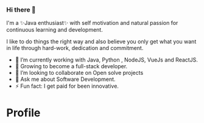 ### Hi there 👋 

I'm a ✨Java enthusiast✨ with self motivation and natural passion
for continuous learning and development.

I like to do things the right way and also believe you only get what you want 
in life through hard-work, dedication and commitment.

- 🔭 I’m currently working with Java, Python , NodeJS, VueJs and ReactJS. 
- 🌱 Growing to become a full-stack developer.
- 👯 I’m looking to collaborate on Open solve projects
- 💬 Ask me about Software Development.
- ⚡ Fun fact: I get paid for been innovative.

# Profile
